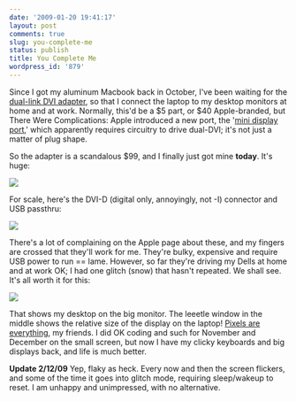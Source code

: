 ```yaml
---
date: '2009-01-20 19:41:17'
layout: post
comments: true
slug: you-complete-me
status: publish
title: You Complete Me
wordpress_id: '879'
---
```


Since I got my aluminum Macbook back in October, I've been waiting for the [dual-link DVI adapter](http://store.apple.com/us/product/MB571), so that I connect the laptop to my desktop monitors at home and at work. Normally, this'd be a $5 part, or $40 Apple-branded, but There Were Complications: Apple introduced a new port, the '[mini display port](http://en.wikipedia.org/wiki/Mini_DisplayPort),' which apparently requires circuitry to drive dual-DVI; it's not just a matter of plug shape.

So the adapter is a scandalous $99, and I finally just got mine **today**. It's huge:

[![](http://fnord.phfactor.net/wp-content/uploads/2009/01/img_0029-450x600.jpg)](http://fnord.phfactor.net/wp-content/uploads/2009/01/img_0029.jpg)

For scale, here's the DVI-D (digital only, annoyingly, not -I) connector and USB passthru:

[![](http://fnord.phfactor.net/wp-content/uploads/2009/01/img_0030-450x600.jpg)](http://fnord.phfactor.net/wp-content/uploads/2009/01/img_0030.jpg)

There's a lot of complaining on the Apple page about these, and my fingers are crossed that they'll work for me. They're bulky, expensive and require USB power to run == lame. However, so far they're driving my Dells at home and at work OK; I had one glitch (snow) that hasn't repeated. We shall see. It's all worth it for this:

[![](http://fnord.phfactor.net/wp-content/uploads/2009/01/picture-1-450x281.png)](http://fnord.phfactor.net/wp-content/uploads/2009/01/picture-1.png)

That shows my desktop on the big monitor. The leeetle window in the middle shows the relative size of the display on the laptop! [Pixels are everything](http://www.randsinrepose.com/archives/2008/01/17/pixel_rigs.html), my friends. I did OK coding and such for November and December on the small screen, but now I have my clicky keyboards and big displays back, and life is much better.



**Update 2/12/09** Yep, flaky as heck. Every now and then the screen flickers, and some of the time it goes into glitch mode, requiring sleep/wakeup to reset. I am unhappy and unimpressed, with no alternative.
